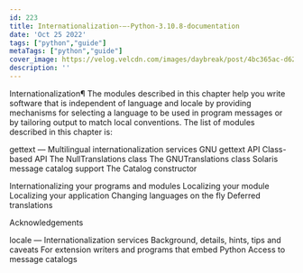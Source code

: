 ```yaml
---
id: 223
title: Internationalization-—-Python-3.10.8-documentation
date: 'Oct 25 2022'
tags: ["python","guide"]
metaTags: ["python","guide"]
cover_image: https://velog.velcdn.com/images/daybreak/post/4bc365ac-d62b-4417-a21a-735f6432fb2d/python001.png
description: ''
---
```



Internationalization¶
The modules described in this chapter help you write software that is
independent of language and locale by providing mechanisms for selecting a
language to be used in  program messages or by tailoring output to match local
conventions.
The list of modules described in this chapter is:


gettext — Multilingual internationalization services
GNU gettext API
Class-based API
The NullTranslations class
The GNUTranslations class
Solaris message catalog support
The Catalog constructor


Internationalizing your programs and modules
Localizing your module
Localizing your application
Changing languages on the fly
Deferred translations


Acknowledgements


locale — Internationalization services
Background, details, hints, tips and caveats
For extension writers and programs that embed Python
Access to message catalogs





